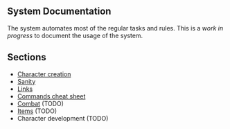 System Documentation
--------------------

The system automates most of the regular tasks and rules. This is a _work in progress_ to document the usage of the system.  

## Sections

* [Character creation](./character_creation.md)
* [Sanity](./sanity.md)
* [Links](./links.md)
* [Commands cheat sheet](./commands_cheat_sheet.md)
* [Combat](./combat.md) (TODO)
* [Items](./items.md) (TODO) 
* Character development (TODO)

